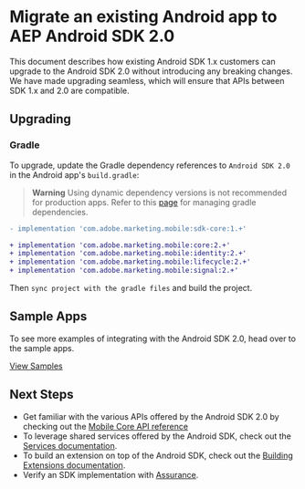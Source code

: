 # Migrate an existing Android app to AEP Android SDK 2.0

This document describes how existing Android SDK 1.x customers can upgrade to the Android SDK 2.0 without introducing any breaking changes. We have made upgrading seamless, which will ensure that APIs between SDK 1.x and 2.0 are compatible.

## Upgrading

### Gradle

To upgrade, update the Gradle dependency references to `Android SDK 2.0` in the Android app's `build.gradle`:

> **Warning**
> Using dynamic dependency versions is not recommended for production apps. Refer to this [page](./MobileCore/gradle-dependencies.md) for managing gradle dependencies.

```diff
- implementation 'com.adobe.marketing.mobile:sdk-core:1.+'

+ implementation 'com.adobe.marketing.mobile:core:2.+'
+ implementation 'com.adobe.marketing.mobile:identity:2.+'
+ implementation 'com.adobe.marketing.mobile:lifecycle:2.+'
+ implementation 'com.adobe.marketing.mobile:signal:2.+'
```

Then `sync project with the gradle files` and build the project.

## Sample Apps

To see more examples of integrating with the Android SDK 2.0, head over to the sample apps.

[View Samples](https://github.com/adobe/aepsdk-sample-app-android)

## Next Steps

- Get familiar with the various APIs offered by the Android SDK 2.0 by checking out the [Mobile Core API reference](./MobileCore/api-reference.md)
- To leverage shared services offered by the Android SDK, check out the [Services documentation](./Services/README.md).
- To build an extension on top of the Android SDK, check out the [Building Extensions documentation](./EventHub/BuildingExtensions.md).
- Verify an SDK implementation with [Assurance](./Debugging.md).
